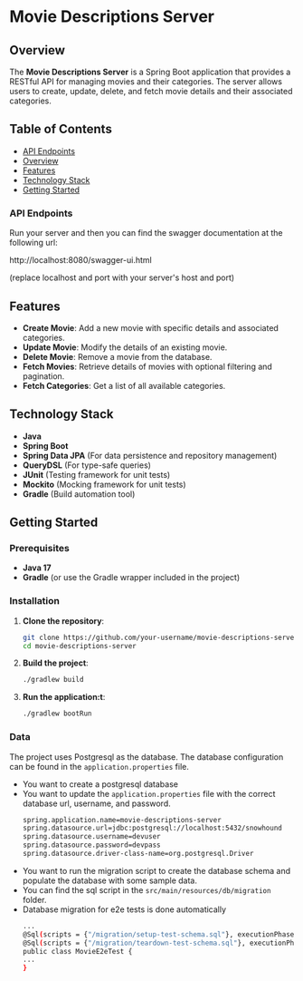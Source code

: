 # Movie Descriptions Server

## Overview

The **Movie Descriptions Server** is a Spring Boot application that provides a RESTful API for managing movies and their categories. The server allows users to create, update, delete, and fetch movie details and their associated categories.

## Table of Contents

- [API Endpoints](#api-endpoints)
- [Overview](#overview)
- [Features](#features)
- [Technology Stack](#technology-stack)
- [Getting Started](#getting-started)


### API Endpoints
Run your server and then you can find the swagger documentation at the following url:

http://localhost:8080/swagger-ui.html 

(replace localhost and port with your server's host and port)


## Features

- **Create Movie**: Add a new movie with specific details and associated categories.
- **Update Movie**: Modify the details of an existing movie.
- **Delete Movie**: Remove a movie from the database.
- **Fetch Movies**: Retrieve details of movies with optional filtering and pagination.
- **Fetch Categories**: Get a list of all available categories.

## Technology Stack

- **Java**
- **Spring Boot**
- **Spring Data JPA** (For data persistence and repository management)
- **QueryDSL** (For type-safe queries)
- **JUnit** (Testing framework for unit tests)
- **Mockito** (Mocking framework for unit tests)
- **Gradle** (Build automation tool)

## Getting Started

### Prerequisites

- **Java 17**
- **Gradle** (or use the Gradle wrapper included in the project)

### Installation

1. **Clone the repository**:
   ```sh
   git clone https://github.com/your-username/movie-descriptions-server.git
   cd movie-descriptions-server
2. **Build the project**:
   ```sh
   ./gradlew build
3. **Run the application:t**:
   ```sh
   ./gradlew bootRun
   
### Data
The project uses Postgresql as the database. 
The database configuration can be found in the `application.properties` file.
- You want to create a postgresql database
- You want to update the `application.properties` file with the correct database url, username, and password.
  ```sh
  spring.application.name=movie-descriptions-server
  spring.datasource.url=jdbc:postgresql://localhost:5432/snowhound
  spring.datasource.username=devuser
  spring.datasource.password=devpass
  spring.datasource.driver-class-name=org.postgresql.Driver
  ```
- You want to run the migration script to create the database schema and populate the database with some sample data.
- You can find the sql script in the `src/main/resources/db/migration` folder.
- Database migration for e2e tests is done automatically
  ```sh
  ...
  @Sql(scripts = {"/migration/setup-test-schema.sql"}, executionPhase = Sql.ExecutionPhase.BEFORE_TEST_METHOD)
  @Sql(scripts = {"/migration/teardown-test-schema.sql"}, executionPhase = Sql.ExecutionPhase.AFTER_TEST_METHOD)
  public class MovieE2eTest {
  ...
  }
  ```

